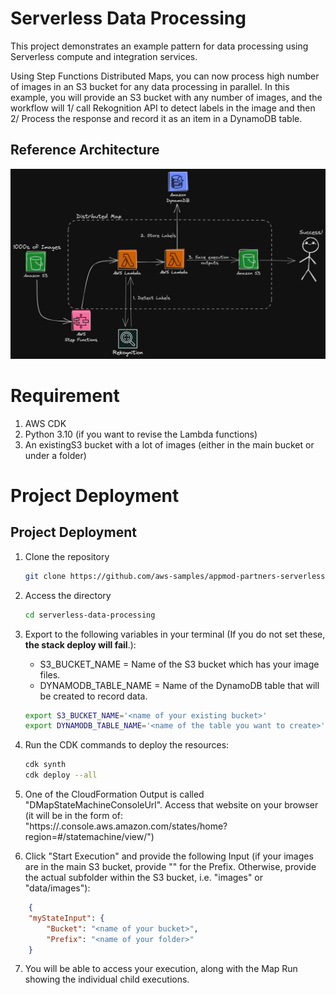 # Serverless Data Processing
This project demonstrates an example pattern for data processing using Serverless compute and integration services.

Using Step Functions Distributed Maps, you can now process high number of images in an S3 bucket for any data processing in parallel. In this example, you will provide an S3 bucket with any number of images, and the workflow will 1/ call Rekognition API to detect labels in the image and then 2/ Process the response and record it as an item in a DynamoDB table.

## Reference Architecture
![Reference Architecture](images/serverless-data-processing-pattern.png)

# Requirement

1. AWS CDK
2. Python 3.10 (if you want to revise the Lambda functions)
3. An existingS3 bucket with a lot of images (either in the main bucket or under a folder)

# Project Deployment

## Project Deployment
1. Clone the repository
    ```bash
    git clone https://github.com/aws-samples/appmod-partners-serverless
    ```
2. Access the directory
    ```bash
    cd serverless-data-processing
    ```
3. Export to the following variables in your terminal (If you do not set these, **the stack deploy will fail**.):
    - S3_BUCKET_NAME = Name of the S3 bucket which has your image files.
    - DYNAMODB_TABLE_NAME = Name of the DynamoDB table that will be created to record data.

    ```bash
    export S3_BUCKET_NAME='<name of your existing bucket>'
    export DYNAMODB_TABLE_NAME='<name of the table you want to create>'
    ```
4. Run the CDK commands to deploy the resources:
    ```bash
    cdk synth
    cdk deploy --all
    ```

5. One of the CloudFormation Output is called "DMapStateMachineConsoleUrl". Access that website on your browser (it will be in the form of: "https://<your-region>.console.aws.amazon.com/states/home?region=<your-region>#/statemachine/view/<arn-of-your-state-machine>")

6. Click "Start Execution" and provide the following Input (if your images are in the main S3 bucket, provide "" for the Prefix. Otherwise, provide the actual subfolder within the S3 bucket, i.e. "images" or "data/images"):

```json
    {
    "myStateInput": {
        "Bucket": "<name of your bucket>",
        "Prefix": "<name of your folder>"    
    }

```

7. You will be able to access your execution, along with the Map Run showing the individual child executions.